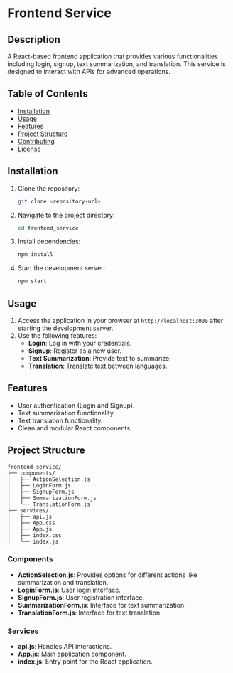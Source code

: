 # Frontend Service

## Description
A React-based frontend application that provides various functionalities including login, signup, text summarization, and translation. This service is designed to interact with APIs for advanced operations.

## Table of Contents
- [Installation](#installation)
- [Usage](#usage)
- [Features](#features)
- [Project Structure](#project-structure)
- [Contributing](#contributing)
- [License](#license)

## Installation

1. Clone the repository:
   ```bash
   git clone <repository-url>
   ```

2. Navigate to the project directory:
   ```bash
   cd frontend_service
   ```

3. Install dependencies:
   ```bash
   npm install
   ```

4. Start the development server:
   ```bash
   npm start
   ```

## Usage

1. Access the application in your browser at `http://localhost:3000` after starting the development server.
2. Use the following features:
   - **Login**: Log in with your credentials.
   - **Signup**: Register as a new user.
   - **Text Summarization**: Provide text to summarize.
   - **Translation**: Translate text between languages.

## Features
- User authentication (Login and Signup).
- Text summarization functionality.
- Text translation functionality.
- Clean and modular React components.

## Project Structure

```
frontend_service/
├── components/
│   ├── ActionSelection.js
│   ├── LoginForm.js
│   ├── SignupForm.js
│   ├── SummarizationForm.js
│   └── TranslationForm.js
├── services/
│   ├── api.js
│   ├── App.css
│   ├── App.js
│   ├── index.css
│   └── index.js
```

### Components
- **ActionSelection.js**: Provides options for different actions like summarization and translation.
- **LoginForm.js**: User login interface.
- **SignupForm.js**: User registration interface.
- **SummarizationForm.js**: Interface for text summarization.
- **TranslationForm.js**: Interface for text translation.

### Services
- **api.js**: Handles API interactions.
- **App.js**: Main application component.
- **index.js**: Entry point for the React application.

